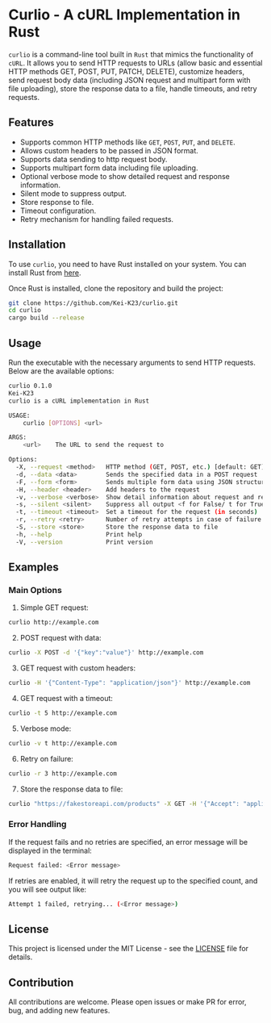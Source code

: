 # Curlio - A cURL Implementation in Rust

`curlio` is a command-line tool built in `Rust` that mimics the functionality of `cURL`. It allows you to send HTTP requests to URLs (allow basic and essential HTTP methods GET, POST, PUT, PATCH, DELETE), customize headers, send request body data (including JSON request and multipart form with file uploading), store the response data to a file, handle timeouts, and retry requests.

## Features

- Supports common HTTP methods like `GET`, `POST`, `PUT`, and `DELETE`.
- Allows custom headers to be passed in JSON format.
- Supports data sending to http request body.
- Supports multipart form data including file uploading.
- Optional verbose mode to show detailed request and response information.
- Silent mode to suppress output.
- Store response to file.
- Timeout configuration.
- Retry mechanism for handling failed requests.

## Installation

To use `curlio`, you need to have Rust installed on your system. You can install Rust from [here](https://www.rust-lang.org/tools/install).

Once Rust is installed, clone the repository and build the project:

```bash
git clone https://github.com/Kei-K23/curlio.git
cd curlio
cargo build --release
```

## Usage

Run the executable with the necessary arguments to send HTTP requests. Below are the available options:

```bash
curlio 0.1.0
Kei-K23
curlio is a cURL implementation in Rust

USAGE:
    curlio [OPTIONS] <url>

ARGS:
    <url>    The URL to send the request to

Options:
  -X, --request <method>   HTTP method (GET, POST, etc.) [default: GET]
  -d, --data <data>        Sends the specified data in a POST request
  -F, --form <form>        Sends multiple form data using JSON structured format (use file path for file uploading)
  -H, --header <header>    Add headers to the request
  -v, --verbose <verbose>  Show detail information about request and response <f for False/ t for True> [default: f]
  -s, --silent <silent>    Suppress all output <f for False/ t for True> [default: f]
  -t, --timeout <timeout>  Set a timeout for the request (in seconds)
  -r, --retry <retry>      Number of retry attempts in case of failure
  -S, --store <store>      Store the response data to file
  -h, --help               Print help
  -V, --version            Print version
```

## Examples

### Main Options

1. Simple GET request:

```bash
curlio http://example.com
```

2. POST request with data:

```bash
curlio -X POST -d '{"key":"value"}' http://example.com
```

3. GET request with custom headers:

```bash
curlio -H '{"Content-Type": "application/json"}' http://example.com
```

4. GET request with a timeout:

```bash
curlio -t 5 http://example.com
```

5. Verbose mode:

```bash
curlio -v t http://example.com
```

6. Retry on failure:

```bash
curlio -r 3 http://example.com
```

7. Store the response data to file:

```bash
curlio "https://fakestoreapi.com/products" -X GET -H '{"Accept": "application/json"}' -S "products.json"
```

### Error Handling

If the request fails and no retries are specified, an error message will be displayed in the terminal:

```bash
Request failed: <Error message>
```

If retries are enabled, it will retry the request up to the specified count, and you will see output like:

```bash
Attempt 1 failed, retrying... (<Error message>)
```

## License 

This project is licensed under the MIT License - see the [LICENSE](/LICENSE) file for details.

## Contribution

All contributions are welcome. Please open issues or make PR for error, bug, and adding new features.
